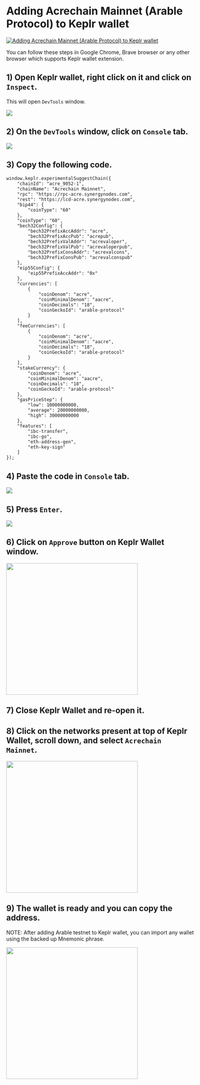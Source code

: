 # Adding Acrechain Mainnet (Arable Protocol) to Keplr wallet

[![Adding Acrechain Mainnet (Arable Protocol) to Keplr wallet](https://www.synergynodes.com/youtube/Acrechain-Mainnet-Keplr-Youtube.jpg)](https://youtu.be/4w5zkVkFJ8Y)

You can follow these steps in Google Chrome, Brave browser or any other browser which supports Keplr wallet extension. 

## 1) Open Keplr wallet, right click on it and click on ``Inspect``.

This will open ``DevTools`` window.

![](https://www.synergynodes.com/images/acrechain-mainnet-keplr/Acrechain-Mainnet-Keplr-01-min.png)

## 2) On the ``DevTools`` window, click on ``Console`` tab.

![](https://www.synergynodes.com/images/acrechain-mainnet-keplr/Acrechain-Mainnet-Keplr-02-min.png)

## 3) Copy the following code.

```
window.keplr.experimentalSuggestChain({
  	"chainId": "acre_9052-1",
  	"chainName": "Acrechain Mainnet",
    "rpc": "https://rpc-acre.synergynodes.com",
    "rest": "https://lcd-acre.synergynodes.com",
  	"bip44": {
  		"coinType": "60"
  	},
  	"coinType": "60",
  	"bech32Config": {
  		"bech32PrefixAccAddr": "acre",
  		"bech32PrefixAccPub": "acrepub",
  		"bech32PrefixValAddr": "acrevaloper",
  		"bech32PrefixValPub": "acrevaloperpub",
  		"bech32PrefixConsAddr": "acrevalcons",
  		"bech32PrefixConsPub": "acrevalconspub"
  	},
    "eip55Config": {
  		"eip55PrefixAccAddr": "0x"
  	},
  	"currencies": [
  		{
  			"coinDenom": "acre",
  			"coinMinimalDenom": "aacre",
  			"coinDecimals": "18",
  			"coinGeckoId": "arable-protocol"
  		}
  	],
  	"feeCurrencies": [
  		{
  			"coinDenom": "acre",
  			"coinMinimalDenom": "aacre",
  			"coinDecimals": "18",
  			"coinGeckoId": "arable-protocol"
  		}
  	],
  	"stakeCurrency": {
  		"coinDenom": "acre",
  		"coinMinimalDenom": "aacre",
  		"coinDecimals": "18",
  		"coinGeckoId": "arable-protocol"
  	},
  	"gasPriceStep": {
  		"low": 10000000000,
  		"average": 20000000000,
  		"high": 30000000000
  	},
  	"features": [
  		"ibc-transfer",
  		"ibc-go",
  		"eth-address-gen",
  		"eth-key-sign"
  	]
});
```

## 4) Paste the code in ``Console`` tab.

![](https://www.synergynodes.com/images/acrechain-mainnet-keplr/Acrechain-Mainnet-Keplr-03-min.png)

## 5) Press ``Enter``.

![](https://www.synergynodes.com/images/acrechain-mainnet-keplr/Acrechain-Mainnet-Keplr-04-min.png)

## 6) Click on ``Approve`` button on Keplr Wallet window.

<img src="https://www.synergynodes.com/images/acrechain-mainnet-keplr/Acrechain-Mainnet-Keplr-05-min.png" width="350">

## 7) Close Keplr Wallet and re-open it.

## 8) Click on the networks present at top of Keplr Wallet, scroll down, and select ``Acrechain Mainnet``.

<img src="https://www.synergynodes.com/images/acrechain-mainnet-keplr/Acrechain-Mainnet-Keplr-06-min6.png" width="350">

## 9) The wallet is ready and you can copy the address.

NOTE: After adding Arable testnet to Keplr wallet, you can import any wallet using the backed up Mnemonic phrase.

<img src="https://www.synergynodes.com/images/acrechain-mainnet-keplr/Acrechain-Mainnet-Keplr-07-min7.png" width="350">
